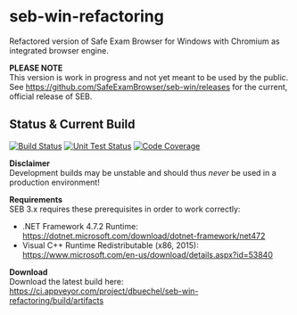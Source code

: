 # seb-win-refactoring
Refactored version of Safe Exam Browser for Windows with Chromium as integrated browser engine.

**PLEASE NOTE**\
This version is work in progress and not yet meant to be used by the public. See https://github.com/SafeExamBrowser/seb-win/releases for the current, official release of SEB.

## Status & Current Build
[![Build Status](https://ci.appveyor.com/api/projects/status/f1iknxq4qmtjjkj3?svg=true)](https://ci.appveyor.com/project/dbuechel/seb-win-refactoring)
[![Unit Test Status](https://img.shields.io/appveyor/tests/dbuechel/seb-win-refactoring.svg)](https://ci.appveyor.com/project/dbuechel/seb-win-refactoring/build/tests)
[![Code Coverage](https://codecov.io/gh/SafeExamBrowser/seb-win-refactoring/branch/master/graph/badge.svg)](https://codecov.io/gh/SafeExamBrowser/seb-win-refactoring)

**Disclaimer**\
Development builds may be unstable and should thus _never_ be used in a production environment!

**Requirements**\
SEB 3.x requires these prerequisites in order to work correctly:
* .NET Framework 4.7.2 Runtime: https://dotnet.microsoft.com/download/dotnet-framework/net472
* Visual C++ Runtime Redistributable (x86, 2015): https://www.microsoft.com/en-us/download/details.aspx?id=53840

**Download**\
Download the latest build here: https://ci.appveyor.com/project/dbuechel/seb-win-refactoring/build/artifacts
